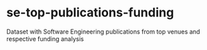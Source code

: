 # se-top-publications-funding
Dataset with Software Engineering publications from top venues and respective funding analysis
